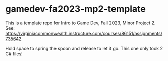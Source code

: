 # gamedev-fa2023-mp2-template

This is a template repo for Intro to Game Dev, Fall 2023, Minor Project 2.
See:
  <https://virginiacommonwealth.instructure.com/courses/86151/assignments/735642>
  
Hold space to spring the spoon and release to let it go. This one only took 2 C# files!
